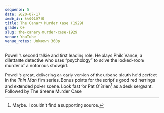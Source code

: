 ```yaml
---
sequence: 5
date: 2020-07-17
imdb_id: tt0019745
title: The Canary Murder Case (1929)
grade: C+
slug: the-canary-murder-case-1929
venue: YouTube
venue_notes: Unknown 360p
---
```


Powell's second talkie and first leading role. He plays Philo Vance, a dilettante detective who uses “psychology” to solve the locked-room murder of a notorious showgirl.

<!-- end -->

Powell's great, delivering an early version of the urbane sleuth he'd perfect in the _Thin Man_ film series. Bonus points for the script's good red herrings and extended poker scene. Look fast for Pat O'Brien[^1] as a desk sergeant. Followed by <span data-imdb-id="tt0019949">The Greene Murder Case</span>.

[^1]: Maybe. I couldn't find a supporting source.
